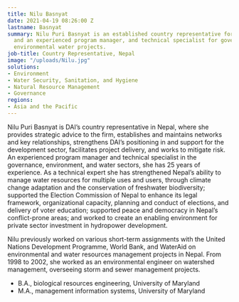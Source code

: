 ```yaml
---
title: Nilu Basnyat
date: 2021-04-19 08:26:00 Z
lastname: Basnyat
summary: Nilu Puri Basnyat is an established country representative for DAI in Nepal,
  and an experienced program manager, and technical specialist for governance and
  environmental water projects.
job-title: Country Representative, Nepal
image: "/uploads/Nilu.jpg"
solutions:
- Environment
- Water Security, Sanitation, and Hygiene
- Natural Resource Management
- Governance
regions:
- Asia and the Pacific
---
```


Nilu Puri Basnyat is DAI’s country representative in Nepal, where she provides strategic advice to the firm, establishes and maintains networks and key relationships, strengthens DAI’s positioning in and support for the development sector, facilitates project delivery, and works to mitigate risk. An experienced program manager and technical specialist in the governance, environment, and water sectors, she has 25 years of experience. As a technical expert she has strengthened Nepal’s ability to manage water resources for multiple uses and users, through climate change adaptation and the conservation of freshwater biodiversity; supported the Election Commission of Nepal to enhance its legal framework, organizational capacity, planning and conduct of elections, and delivery of voter education; supported peace and democracy in Nepal’s conflict-prone areas; and worked to create an enabling environment for private sector investment in hydropower development.

Nilu previously worked on various short-term assignments with the United Nations Development Programme, World Bank, and WaterAid on environmental and water resources management projects in Nepal. From 1998 to 2002, she worked as an environmental engineer on watershed management, overseeing storm and sewer management projects. 

* B.A., biological resources engineering, University of Maryland
* M.A., management information systems, University of Maryland 